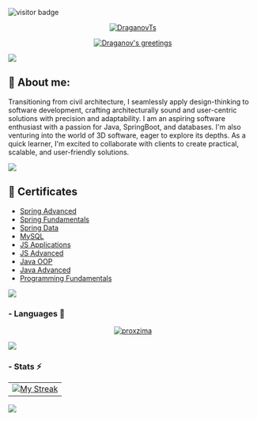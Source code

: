 ![visitor badge](https://visitor-badge.laobi.icu/badge?page_id=DraganovTs.visitor-badge)

<div align="center">
  <p>
    <a href="https://github.com/DraganovTs">
      <img src="https://readme-typing-svg.demolab.com?font=Fira+Code&size=22&duration=1&pause=1000&center=true&vCenter=true&repeat=false&random=false&width=510&height=25&lines=DraganovTS" alt="DraganovTs"/></a>
  </p>
  
  <p>
    <a href="https://github.com/DraganovTs">
      <img src="https://readme-typing-svg.demolab.com?font=Fira+Code&size=22&pause=1000&center=true&vCenter=true&random=false&width=510&height=30&lines=Hello+there!;I'm+a+passionate+developer;Always+learning+new+things;Nice+to+meet+you!+Happy+coding!+🚀" alt="Draganov's greetings"/></a>
  </p>
</div>

<img src="https://user-images.githubusercontent.com/73097560/115834477-dbab4500-a447-11eb-908a-139a6edaec5c.gif">

## 💫 About me:   
   Transitioning from civil architecture, I seamlessly apply design-thinking to software development, crafting architecturally sound and user-centric solutions with precision 
and adaptability. I am an aspiring software enthusiast with a passion for Java, SpringBoot, and databases. I'm also venturing into the world of 3D software, eager to explore 
its depths. As a quick learner, I'm excited to collaborate with clients to create practical, scalable, and user-friendly solutions.

<img src="https://user-images.githubusercontent.com/73097560/115834477-dbab4500-a447-11eb-908a-139a6edaec5c.gif">

## 📜 Certificates
- [Spring Advanced](https://softuni.bg/certificates/details/168838/c79828c0)
- [Spring Fundamentals](https://softuni.bg/certificates/details/170107/8b85b922)
- [Spring Data](https://softuni.bg/certificates/details/150281/ef478492)
- [MySQL](https://softuni.bg/certificates/details/142663/048a4edd)
- [JS Applications](https://softuni.bg/certificates/details/139795/47179e7b)
- [JS Advanced](https://softuni.bg/certificates/details/136706/b462a6dd)
- [Java OOP](https://softuni.bg/certificates/details/130922/ecf73cfa)
- [Java Advanced](https://softuni.bg/certificates/details/123851/f05a85bc)
- [Programming Fundamentals](https://softuni.bg/certificates/details/119677/030945c0)

<img src="https://user-images.githubusercontent.com/73097560/115834477-dbab4500-a447-11eb-908a-139a6edaec5c.gif">


### - Languages 🔭
<p align="center" >
  <a target="_blank" href="https://github.com/anuraghazra/github-readme-stats"><img src="https://github-readme-stats.vercel.app/api/top-langs/?username=DraganovTs&&show_icons=true&theme=dracula&text_color=8b8b8b&bg_color=0000&hide_border=true&layout=compact&custom_title=Languages%20I%20Use&langs_count=8" alt="proxzima"/></a>
</p>

<img src="https://user-images.githubusercontent.com/73097560/115834477-dbab4500-a447-11eb-908a-139a6edaec5c.gif">


### - Stats ⚡️
<table style="border:none;margin:0 auto">
  <tr style="border:none;">
    <td style="border:none;"><a target="_blank" href="https://github.com/DraganovTs/github-readme-streak-stats"><img src="https://github-readme-streak-stats.herokuapp.com?user=DraganovTs&theme=dracula&dates=8b8b8b&background=0000&hide_border=true" alt="My Streak"/></a></td>
  </tr>
</table>
<br>

<img src="https://user-images.githubusercontent.com/73097560/115834477-dbab4500-a447-11eb-908a-139a6edaec5c.gif">


<!--
**DraganovTs/DraganovTs** is a ✨ _special_ ✨ repository because its `README.md` (this file) appears on your GitHub profile.

Here are some ideas to get you started:

- 🔭 I’m currently working on ...
- 🌱 I’m currently learning ...
- 👯 I’m looking to collaborate on ...
- 🤔 I’m looking for help with ...
- 💬 Ask me about ...
- 📫 How to reach me: ...
- 😄 Pronouns: ...
- ⚡ Fun fact: ...
-->
